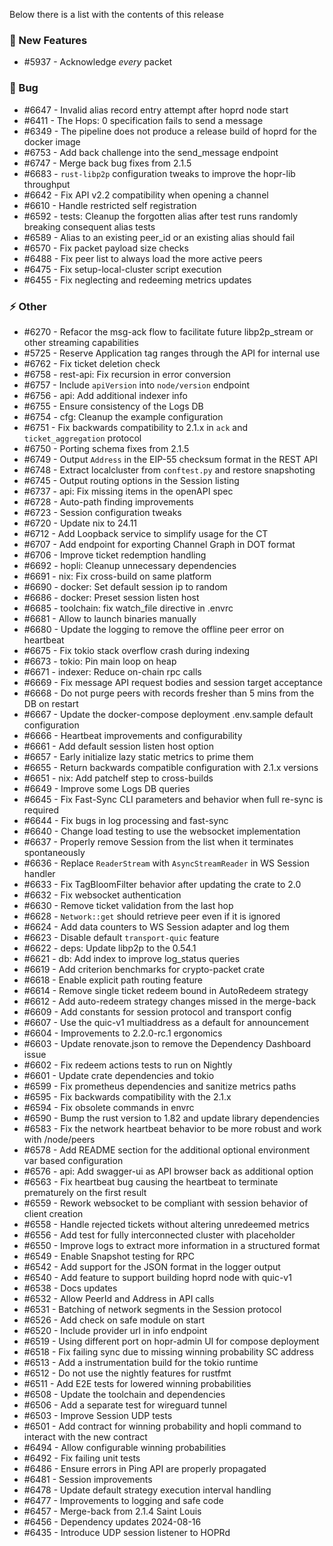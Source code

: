 Below there is a list with the contents of this release

### 🚀 New Features

- #5937 - Acknowledge *every* packet

### 🐛 Bug

- #6647 - Invalid alias record entry attempt after hoprd node start
- #6411 - The Hops: 0 specification fails to send a message
- #6349 - The pipeline does not produce a release build of hoprd for the docker image
- #6753 - Add back challenge into the send_message endpoint
- #6747 - Merge back bug fixes from 2.1.5
- #6683 - `rust-libp2p` configuration tweaks to improve the hopr-lib throughput
- #6642 - Fix API v2.2 compatibility when opening a channel
- #6610 - Handle restricted self registration
- #6592 - tests: Cleanup the forgotten alias after test runs randomly breaking consequent alias tests
- #6589 - Alias to an existing peer_id or an existing alias should fail
- #6570 - Fix packet payload size checks
- #6488 - Fix peer list to always load the more active peers
- #6475 - Fix setup-local-cluster script execution
- #6455 - Fix neglecting and redeeming metrics updates

### ⚡ Other

- #6270 - Refacor the msg-ack flow to facilitate future libp2p_stream or other streaming capabilities
- #5725 - Reserve Application tag ranges through the API for internal use
- #6762 - Fix ticket deletion check
- #6758 - rest-api: Fix recursion in error conversion
- #6757 - Include `apiVersion` into `node/version` endpoint
- #6756 - api: Add additional indexer info
- #6755 - Ensure consistency of the Logs DB
- #6754 - cfg: Cleanup the example configuration
- #6751 - Fix backwards compatibility to 2.1.x in `ack` and `ticket_aggregation` protocol
- #6750 - Porting schema fixes from 2.1.5
- #6749 - Output `Address` in the EIP-55 checksum format in the REST API
- #6748 - Extract localcluster from `conftest.py` and restore snapshoting
- #6745 - Output routing options in the Session listing
- #6737 - api: Fix missing items in the openAPI spec
- #6728 - Auto-path finding improvements
- #6723 - Session configuration tweaks
- #6720 - Update nix to 24.11
- #6712 - Add Loopback service to simplify usage for the CT
- #6707 - Add endpoint for exporting Channel Graph in DOT format
- #6706 - Improve ticket redemption handling
- #6692 - hopli: Cleanup unnecessary dependencies
- #6691 - nix: Fix cross-build on same platform
- #6690 - docker: Set default session ip to random
- #6686 - docker: Preset session listen host
- #6685 - toolchain: fix watch_file directive in .envrc
- #6681 - Allow to launch binaries manually
- #6680 - Update the logging to remove the offline peer error on heartbeat
- #6675 - Fix tokio stack overflow crash during indexing
- #6673 - tokio: Pin main loop on heap
- #6671 - indexer: Reduce on-chain rpc calls
- #6669 - Fix message API request bodies and session target acceptance
- #6668 - Do not purge peers with records fresher than 5 mins from the DB on restart
- #6667 - Update the docker-compose deployment .env.sample default configuration
- #6666 - Heartbeat improvements and configurability
- #6661 - Add default session listen host option
- #6657 - Early initialize lazy static metrics to prime them
- #6655 - Return backwards compatible configuration with 2.1.x versions
- #6651 - nix: Add patchelf step to cross-builds
- #6649 - Improve some Logs DB queries
- #6645 - Fix Fast-Sync CLI parameters and behavior when full re-sync is required
- #6644 - Fix bugs in log processing and fast-sync
- #6640 - Change load testing to use the websocket implementation
- #6637 - Properly remove Session from the list when it terminates spontaneously
- #6636 - Replace `ReaderStream` with `AsyncStreamReader` in WS Session handler
- #6633 - Fix TagBloomFilter behavior after updating the crate to 2.0
- #6632 - Fix websocket authentication
- #6630 - Remove ticket validation from the last hop
- #6628 - `Network::get` should retrieve peer even if it is ignored
- #6624 - Add data counters to WS Session adapter and log them
- #6623 - Disable default `transport-quic` feature
- #6622 - deps: Update libp2p to the 0.54.1
- #6621 - db: Add index to improve log_status queries
- #6619 - Add criterion benchmarks for crypto-packet crate
- #6618 - Enable explicit path routing feature
- #6614 - Remove single ticket redeem bound in AutoRedeem strategy
- #6612 - Add auto-redeem strategy changes missed in the merge-back
- #6609 - Add constants for session protocol and transport config
- #6607 - Use the quic-v1 multiaddress as a default for announcement
- #6604 - Improvements to 2.2.0-rc.1 ergonomics
- #6603 - Update renovate.json to remove the Dependency Dashboard issue
- #6602 - Fix redeem actions tests to run on Nightly
- #6601 - Update crate dependencies and tokio
- #6599 - Fix prometheus dependencies and sanitize metrics paths
- #6595 - Fix backwards compatibility with the 2.1.x
- #6594 - Fix obsolete commands in envrc
- #6590 - Bump the rust version to 1.82 and update library dependencies
- #6583 - Fix the network heartbeat behavior to be more robust and work with /node/peers
- #6578 - Add README section for the additional optional environment var based configuration
- #6576 - api: Add swagger-ui as API browser back as additional option
- #6563 - Fix heartbeat bug causing the heartbeat to terminate prematurely on the first result
- #6559 - Rework websocket to be compliant with session behavior of client creation
- #6558 - Handle rejected tickets without altering unredeemed metrics
- #6556 - Add test for fully interconnected cluster with placeholder
- #6550 - Improve logs to extract more information in a structured format
- #6549 - Enable Snapshot testing for RPC
- #6542 - Add support for the JSON format in the logger output
- #6540 - Add feature to support building hoprd node with quic-v1 
- #6538 - Docs updates
- #6532 - Allow PeerId and Address in API calls
- #6531 - Batching of network segments in the Session protocol
- #6526 - Add check on safe module on start
- #6520 - Include provider url in info endpoint
- #6519 - Using different port on hopr-admin UI for compose deployment
- #6518 - Fix failing sync due to missing winning probability SC address
- #6513 - Add a instrumentation build for the tokio runtime
- #6512 - Do not use the nightly features for rustfmt
- #6511 - Add E2E tests for lowered winning probabilities
- #6508 - Update the toolchain and dependencies
- #6506 - Add a separate test for wireguard tunnel
- #6503 - Improve Session UDP tests
- #6501 - Add contract for winning probability and hopli command to interact with the new contract
- #6494 - Allow configurable winning probabilities
- #6492 - Fix failing unit tests
- #6486 - Ensure errors in Ping API are properly propagated
- #6481 - Session improvements
- #6478 - Update default strategy execution interval handling
- #6477 - Improvements to logging and safe code
- #6457 - Merge-back from 2.1.4 Saint Louis
- #6456 - Dependency updates 2024-08-16
- #6435 - Introduce UDP session listener to HOPRd
